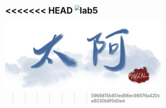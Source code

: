 <<<<<<< HEAD
![lab5](D:\courses\SoftwareEngineering\SEII\Lab\secii-lab\lab5.assets\lab5.svg)
=======
![Tai-e Education](lab5.assets/banner.webp)
>>>>>>> 5968815b851ed98ec98976a420ce8030b8f0d0e4
